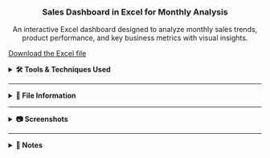 <h3 align="center">Sales Dashboard in Excel for Monthly Analysis</h3> 
<p align="center">An interactive Excel dashboard designed to analyze monthly sales trends, product performance, and key business metrics with visual insights.</p>

[Download the Excel file](./sales_dashboard.xlsx)

<details>
<summary><b>🛠️ Tools & Techniques Used</b></summary>

This project was built entirely in **Microsoft Excel** using the following tools and features to create an interactive and dynamic sales analysis dashboard:

- **Pivot Tables** – for aggregating sales, profit, and quantity data by month, city, product, and personnel.
- **Slicers** – for filtering data dynamically by month and product category.
- **Pivot Charts** – for visualizing sales trends, top products, and performance by region and staff.
- **Conditional Formatting** – to highlight key metrics and top performers.
- **Custom Shapes & Icons** – to improve dashboard navigation and user experience.
- **Basic VBA Macros** *(if applicable)* – to enhance interactivity or automate simple actions. 

> This Excel dashboard allows users to explore monthly sales KPIs, identify top-performing products and employees, and gain insight into regional performance.

</details>

---

<details>
<summary><b>📁 File Information</b></summary>

| File Name | Description |
|-----------|-------------|
| `sales_analysis_dashboard.xlsx` | Excel file containing all analysis and dashboard elements |
| `dashboard_screenshots/` | Folder containing screenshots used for visual presentation |

</details>

---

<details>
<summary><b>📷 Screenshots</b></summary>

### 🧾 General Analysis Page  
![General Sales](Ekran%20görüntüsü%202025-07-04%20121310.png)

### 📦 Product-Based KPIs  
![Product Analysis](Ekran%20görüntüsü%202025-07-04%20121350.png)

</details>

---

<details>
<summary><b>📌 Notes</b></summary>

- This project demonstrates how Excel can be used to create a highly visual and interactive dashboard.
- All data is fictional and used for visualization purposes only.
- The design focuses on readability, clarity, and business relevance.

</details>
